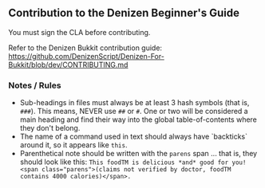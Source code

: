 Contribution to the Denizen Beginner's Guide
--------------------------------------------

You must sign the CLA before contributing.

Refer to the Denizen Bukkit contribution guide: https://github.com/DenizenScript/Denizen-For-Bukkit/blob/dev/CONTRIBUTING.md

### Notes / Rules

- Sub-headings in files must always be at least 3 hash symbols (that is, `###`). This means, NEVER use `##` or `#`. One or two will be considered a main heading and find their way into the global table-of-contents where they don't belong.
- The name of a command used in text should always have \`backticks\` around it, so it appears like `this`.
- Parenthetical note should be written with the `parens` span ... that is, they should look like this: `This foodTM is delicious *and* good for you! <span class="parens">(claims not verified by doctor, foodTM contains 4000 calories)</span>.`
